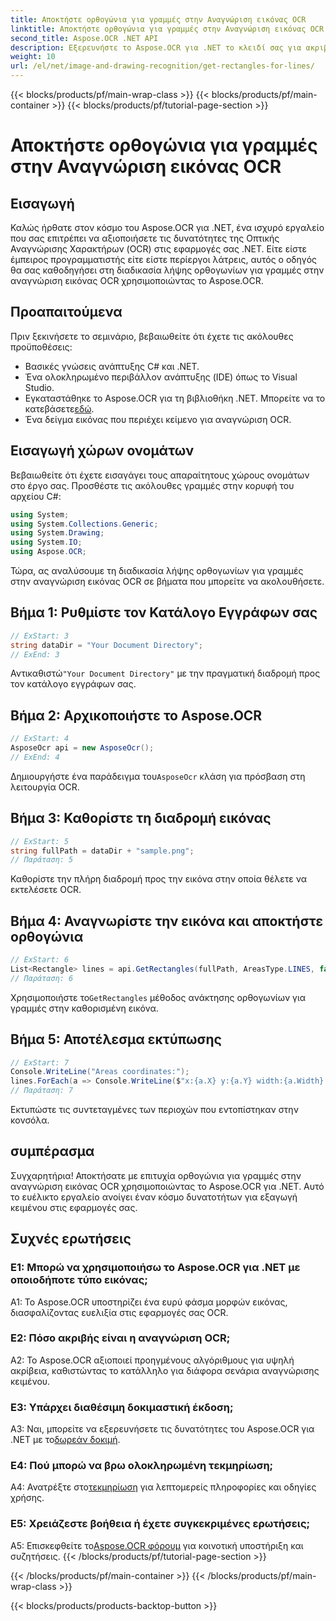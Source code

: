 ```yaml
---
title: Αποκτήστε ορθογώνια για γραμμές στην Αναγνώριση εικόνας OCR
linktitle: Αποκτήστε ορθογώνια για γραμμές στην Αναγνώριση εικόνας OCR
second_title: Aspose.OCR .NET API
description: Εξερευνήστε το Aspose.OCR για .NET το κλειδί σας για ακριβή αναγνώριση εικόνας OCR. Απελευθερώστε τη δύναμη της εξαγωγής κειμένου χωρίς κόπο.
weight: 10
url: /el/net/image-and-drawing-recognition/get-rectangles-for-lines/
---
```


{{< blocks/products/pf/main-wrap-class >}}
{{< blocks/products/pf/main-container >}}
{{< blocks/products/pf/tutorial-page-section >}}

# Αποκτήστε ορθογώνια για γραμμές στην Αναγνώριση εικόνας OCR

## Εισαγωγή

Καλώς ήρθατε στον κόσμο του Aspose.OCR για .NET, ένα ισχυρό εργαλείο που σας επιτρέπει να αξιοποιήσετε τις δυνατότητες της Οπτικής Αναγνώρισης Χαρακτήρων (OCR) στις εφαρμογές σας .NET. Είτε είστε έμπειρος προγραμματιστής είτε είστε περίεργοι λάτρεις, αυτός ο οδηγός θα σας καθοδηγήσει στη διαδικασία λήψης ορθογωνίων για γραμμές στην αναγνώριση εικόνας OCR χρησιμοποιώντας το Aspose.OCR.

## Προαπαιτούμενα

Πριν ξεκινήσετε το σεμινάριο, βεβαιωθείτε ότι έχετε τις ακόλουθες προϋποθέσεις:

- Βασικές γνώσεις ανάπτυξης C# και .NET.
- Ένα ολοκληρωμένο περιβάλλον ανάπτυξης (IDE) όπως το Visual Studio.
-  Εγκαταστάθηκε το Aspose.OCR για τη βιβλιοθήκη .NET. Μπορείτε να το κατεβάσετε[εδώ](https://releases.aspose.com/ocr/net/).
- Ένα δείγμα εικόνας που περιέχει κείμενο για αναγνώριση OCR.

## Εισαγωγή χώρων ονομάτων

Βεβαιωθείτε ότι έχετε εισαγάγει τους απαραίτητους χώρους ονομάτων στο έργο σας. Προσθέστε τις ακόλουθες γραμμές στην κορυφή του αρχείου C#:

```csharp
using System;
using System.Collections.Generic;
using System.Drawing;
using System.IO;
using Aspose.OCR;
```

Τώρα, ας αναλύσουμε τη διαδικασία λήψης ορθογωνίων για γραμμές στην αναγνώριση εικόνας OCR σε βήματα που μπορείτε να ακολουθήσετε.

## Βήμα 1: Ρυθμίστε τον Κατάλογο Εγγράφων σας

```csharp
// ExStart: 3
string dataDir = "Your Document Directory";
// ExEnd: 3
```

 Αντικαθιστώ`"Your Document Directory"` με την πραγματική διαδρομή προς τον κατάλογο εγγράφων σας.

## Βήμα 2: Αρχικοποιήστε το Aspose.OCR

```csharp
// ExStart: 4
AsposeOcr api = new AsposeOcr();
// ExEnd: 4
```

 Δημιουργήστε ένα παράδειγμα του`AsposeOcr` κλάση για πρόσβαση στη λειτουργία OCR.

## Βήμα 3: Καθορίστε τη διαδρομή εικόνας

```csharp
// ExStart: 5
string fullPath = dataDir + "sample.png";
// Παράταση: 5
```

Καθορίστε την πλήρη διαδρομή προς την εικόνα στην οποία θέλετε να εκτελέσετε OCR.

## Βήμα 4: Αναγνωρίστε την εικόνα και αποκτήστε ορθογώνια

```csharp
// ExStart: 6
List<Rectangle> lines = api.GetRectangles(fullPath, AreasType.LINES, false);
// Παράταση: 6
```

 Χρησιμοποιήστε το`GetRectangles` μέθοδος ανάκτησης ορθογωνίων για γραμμές στην καθορισμένη εικόνα.

## Βήμα 5: Αποτέλεσμα εκτύπωσης

```csharp
// ExStart: 7
Console.WriteLine("Areas coordinates:");
lines.ForEach(a => Console.WriteLine($"x:{a.X} y:{a.Y} width:{a.Width} height:{a.Height}"));
// Παράταση: 7
```

Εκτυπώστε τις συντεταγμένες των περιοχών που εντοπίστηκαν στην κονσόλα.

## συμπέρασμα

Συγχαρητήρια! Αποκτήσατε με επιτυχία ορθογώνια για γραμμές στην αναγνώριση εικόνας OCR χρησιμοποιώντας το Aspose.OCR για .NET. Αυτό το ευέλικτο εργαλείο ανοίγει έναν κόσμο δυνατοτήτων για εξαγωγή κειμένου στις εφαρμογές σας.

## Συχνές ερωτήσεις

### Ε1: Μπορώ να χρησιμοποιήσω το Aspose.OCR για .NET με οποιοδήποτε τύπο εικόνας;

A1: Το Aspose.OCR υποστηρίζει ένα ευρύ φάσμα μορφών εικόνας, διασφαλίζοντας ευελιξία στις εφαρμογές σας OCR.

### Ε2: Πόσο ακριβής είναι η αναγνώριση OCR;

A2: Το Aspose.OCR αξιοποιεί προηγμένους αλγόριθμους για υψηλή ακρίβεια, καθιστώντας το κατάλληλο για διάφορα σενάρια αναγνώρισης κειμένου.

### Ε3: Υπάρχει διαθέσιμη δοκιμαστική έκδοση;

 A3: Ναι, μπορείτε να εξερευνήσετε τις δυνατότητες του Aspose.OCR για .NET με το[δωρεάν δοκιμή](https://releases.aspose.com/).

### Ε4: Πού μπορώ να βρω ολοκληρωμένη τεκμηρίωση;

 A4: Ανατρέξτε στο[τεκμηρίωση](https://reference.aspose.com/ocr/net/) για λεπτομερείς πληροφορίες και οδηγίες χρήσης.

### Ε5: Χρειάζεστε βοήθεια ή έχετε συγκεκριμένες ερωτήσεις;

 A5: Επισκεφθείτε το[Aspose.OCR φόρουμ](https://forum.aspose.com/c/ocr/16) για κοινοτική υποστήριξη και συζητήσεις.
{{< /blocks/products/pf/tutorial-page-section >}}

{{< /blocks/products/pf/main-container >}}
{{< /blocks/products/pf/main-wrap-class >}}

{{< blocks/products/products-backtop-button >}}
